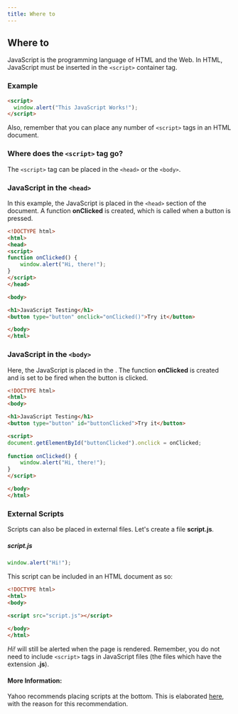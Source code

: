 ```yaml
---
title: Where to
---
```

## Where to

JavaScript is the programming language of HTML and the Web. In HTML, JavaScript must be inserted in the `<script>` container tag.

### Example

```html
<script>
  window.alert("This JavaScript Works!");
</script>
```

Also, remember that you can place any number of `<script>` tags in an HTML document.

### Where does the `<script>` tag go?

The `<script>` tag can be placed in the `<head>` or the `<body>`.

### JavaScript in the `<head>`

In this example, the JavaScript is placed in the `<head>` section of the document. A function **onClicked** is created, which is called when a button is pressed.

```html
<!DOCTYPE html>
<html>
<head>
<script>
function onClicked() {
    window.alert("Hi, there!");
}
</script>
</head>

<body>

<h1>JavaScript Testing</h1>
<button type="button" onclick="onClicked()">Try it</button>

</body>
</html>
```

### JavaScript in the `<body>`

Here, the JavaScript is placed in the <body>. The function **onClicked** is created and is set to be fired when the button is clicked.
  
```html
<!DOCTYPE html>
<html>
<body>

<h1>JavaScript Testing</h1>
<button type="button" id="buttonClicked">Try it</button>

<script>
document.getElementById("buttonClicked").onclick = onClicked;
  
function onClicked() {
    window.alert("Hi, there!");
}
</script>

</body>
</html>
```

### External Scripts

Scripts can also be placed in external files. Let's create a file **script.js**.
##### script.js
```javascript
window.alert("Hi!");
```

This script can be included in an HTML document as so:
```html
<!DOCTYPE html>
<html>
<body>
  
<script src="script.js"></script>

</body>
</html>
```

_Hi!_ will still be alerted when the page is rendered. Remember, you do not need to include `<script>` tags in JavaScript files (the files which have the extension **.js**).

#### More Information:
Yahoo recommends placing scripts at the bottom. This is elaborated [here](https://developer.yahoo.com/performance/rules.html#js_bottom), with the reason for this recommendation.
